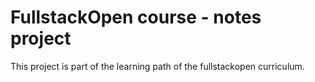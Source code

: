 # FullstackOpen course - notes project

This project is part of the learning path of the fullstackopen curriculum.